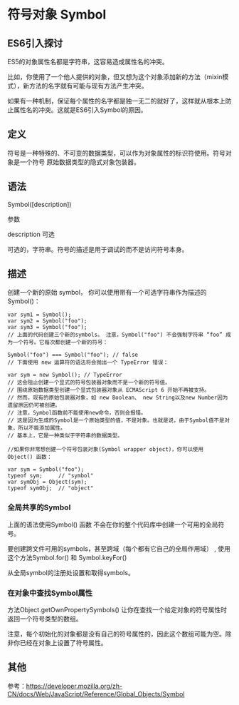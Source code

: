 # 符号对象 Symbol

## ES6引入探讨

ES5的对象属性名都是字符串，这容易造成属性名的冲突。

比如，你使用了一个他人提供的对象，但又想为这个对象添加新的方法（mixin模式），新方法的名字就有可能与现有方法产生冲突。

如果有一种机制，保证每个属性的名字都是独一无二的就好了，这样就从根本上防止属性名的冲突。这就是ES6引入Symbol的原因。

## 定义

符号是一种特殊的、不可变的数据类型，可以作为对象属性的标识符使用。符号对象是一个符号 原始数据类型的隐式对象包装器。

## 语法

Symbol([description])

参数

  description 可选
  
  可选的，字符串。符号的描述是用于调试的而不是访问符号本身。
  
## 描述

创建一个新的原始 symbol， 你可以使用带有一个可选字符串作为描述的Symbol()：

```
var sym1 = Symbol();
var sym2 = Symbol("foo");
var sym3 = Symbol("foo");
// 上面的代码创建三个新的symbols。 注意，Symbol("foo") 不会强制字符串 “foo” 成为一个符号。它每次都创建一个新的符号：

Symbol("foo") === Symbol("foo"); // false
// 下面使用 new 运算符的语法将会抛出一个 TypeError 错误：

var sym = new Symbol(); // TypeError
// 这会阻止创建一个显式的符号包装器对象而不是一个新的符号值。
// 围绕原始数据类型创建一个显式包装器对象从 ECMAScript 6 开始不再被支持。
// 然而，现有的原始包装器对象，如 new Boolean、 new String以及new Number因为遗留原因仍可被创建。
// 注意，Symbol函数前不能使用new命令，否则会报错。
// 这是因为生成的Symbol是一个原始类型的值，不是对象。也就是说，由于Symbol值不是对象，所以不能添加属性。
// 基本上，它是一种类似于字符串的数据类型。

//如果你非常想创建一个符号包装对象(Symbol wrapper object)，你可以使用 Object() 函数：

var sym = Symbol("foo");
typeof sym;     // "symbol" 
var symObj = Object(sym);
typeof symObj;  // "object"
```
### 全局共享的Symbol

上面的语法使用Symbol() 函数 不会在你的整个代码库中创建一个可用的全局符号。 

要创建跨文件可用的symbols，甚至跨域（每个都有它自己的全局作用域） , 使用这个方法Symbol.for() 和 Symbol.keyFor() 

从全局symbol的注册处设置和取得symbols。

### 在对象中查找Symbol属性

方法Object.getOwnPropertySymbols() 让你在查找一个给定对象的符号属性时返回一个符号类型的数组。

注意，每个初始化的对象都是没有自己的符号属性的，因此这个数组可能为空。除非你已经在对象上设置了符号属性。

## 其他

参考：https://developer.mozilla.org/zh-CN/docs/Web/JavaScript/Reference/Global_Objects/Symbol
